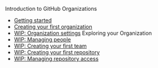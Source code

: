 Introduction to GitHub Organizations 
* [Getting started](01-intro.md)
* [Creating your first organization](02-create_org.md) 
* [WIP: Organization settings](03-basic_setup.md)
Exploring your Organization
* [WIP: Managing people](04-manage_people.md)
* [WIP: Creating your first team](05-create_team.md)
* [WIP: Creating your first repository](06-create_repo.md)
* [WIP: Managing repository access](07-manage_access.md)
